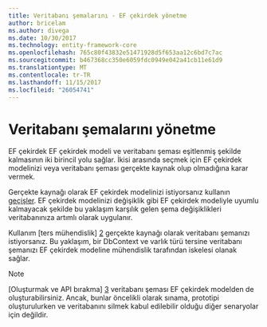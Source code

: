 ```yaml
---
title: Veritabanı şemalarını - EF çekirdek yönetme
author: bricelam
ms.author: divega
ms.date: 10/30/2017
ms.technology: entity-framework-core
ms.openlocfilehash: 765c80f43832e51471928d5f653aa12c6bd7c7ac
ms.sourcegitcommit: b467368cc350e6059fdc0949e042a41cb11e61d9
ms.translationtype: MT
ms.contentlocale: tr-TR
ms.lasthandoff: 11/15/2017
ms.locfileid: "26054741"
---
```

# <a name="managing-database-schemas"></a>Veritabanı şemalarını yönetme
EF çekirdek EF çekirdek modeli ve veritabanı şeması eşitlenmiş şekilde kalmasının iki birincil yolu sağlar. İkisi arasında seçmek için EF çekirdek modelinizi veya veritabanı şeması gerçekte kaynak olup olmadığına karar vermek.

Gerçekte kaynağı olarak EF çekirdek modelinizi istiyorsanız kullanın [geçişler][1]. EF çekirdek modelinizi değişiklik gibi EF çekirdek modeliyle uyumlu kalmayacak şekilde bu yaklaşım karşılık gelen şema değişiklikleri veritabanınıza artımlı olarak uygulanır.

Kullanım [ters mühendislik] [ 2] gerçekte kaynağı olarak veritabanı şemanızı istiyorsanız. Bu yaklaşım, bir DbContext ve varlık türü tersine veritabanı şemanızı EF çekirdek modeline mühendislik tarafından iskelesi olanak sağlar.

> [!NOTE]
> [Oluşturmak ve API bırakma] [ 3] veritabanı şeması EF çekirdek modelden de oluşturabilirsiniz. Ancak, bunlar öncelikli olarak sınama, prototipi oluşturulurken ve veritabanını silmek kabul edilebilir olduğu diğer senaryolar için değildir.


  [1]: migrations/index.md
  [2]: scaffolding.md
  [3]: ensure-created.md

